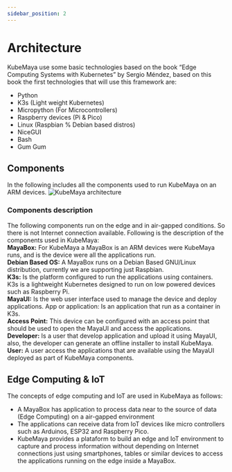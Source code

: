 ```yaml
---
sidebar_position: 2
---
```


# Architecture

KubeMaya use some basic technologies based on the book “Edge Computing Systems with Kubernetes” by Sergio Méndez, based on this book the first technologies that will use this framework are:

- Python
- K3s (Light weight Kubernetes)
- Micropython (For Microcontrollers)
- Raspberry devices (Pi & Pico)
- Linux (Raspbian % Debian based distros)
- NiceGUI
- Bash
- Gum Gum

## Components
In the following includes all the components used to run KubeMaya on an ARM devices.
![KubeMaya architecture](/img/architecture.png)

### Components description
The following components run on the edge and in air-gapped conditions. So there is not Internet connection available. Following is the description of the components used in KubeMaya:  
**MayaBox:** For KubeMaya a MayaBox is an ARM devices were KubeMaya runs, and is the device were all the applications run.  
**Debian Based OS:** A MayaBox runs on a Debian Based GNU/Linux distribution, currently we are supporting just Raspbian.  
**K3s:** Is the platform configured to run the applications using containers. K3s is a lightweight Kubernetes designed to run on low powered devices such as Raspberry Pi.  
**MayaUI:** Is the web user interface used to manage the device and deploy applications.
App or application: Is an application that run as a container in K3s.  
**Access Point:** This device can be configured with an access point that should be used to open the MayaUI and access the applications.  
**Developer:** Is a user that develop application and upload it using MayaUI, also, the developer can generate an offline installer to install KubeMaya.  
**User:** A user access the applications that are available using the MayaUI deployed as part of KubeMaya components.

## Edge Computing & IoT
The concepts of edge computing and IoT are used in KubeMaya as follows:
- A MayaBox has application to process data near to the source of data (Edge Computing) on a air-gapped environment
- The applications can receive data from IoT devices like micro controllers such as Arduinos, ESP32 and Raspberry Pico.
- KubeMaya provides a plataform to build an edge and IoT environment to capture and process information without depending on Internet connections just using smartphones, tables or similar devices to access the applications running on the edge inside a MayaBox.